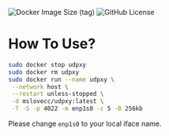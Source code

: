 ![Docker Image Size (tag)](https://img.shields.io/docker/image-size/dextercai/udpxy/latest)
![GitHub License](https://img.shields.io/github/license/dextercai/udpxy_docker)

# How To Use?

```bash
sudo docker stop udpxy
sudo docker rm udpxy
sudo docker run --name udpxy \
 --network host \
 --restart unless-stopped \
 -d mslovecc/udpxy:latest \
 -T -S -p 4022 -m enp1s0 -c 5 -B 256kb
```
Please change `enp1s0` to your local iface name.
